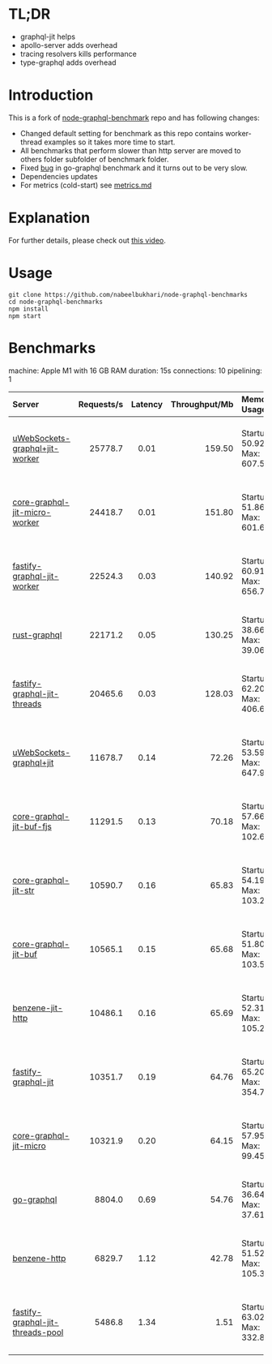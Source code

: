 # TL;DR

- graphql-jit helps
- apollo-server adds overhead
- tracing resolvers kills performance
- type-graphql adds overhead

# Introduction

This is a fork of [node-graphql-benchmark](https://github.com/benawad/node-graphql-benchmarks) repo and has following changes:

- Changed default setting for benchmark as this repo contains worker-thread examples so it takes more time to start.
- All benchmarks that perform slower than http server are moved to others folder subfolder of benchmark folder.
- Fixed [bug](https://github.com/nabeelbukhari/node-graphql-benchmarks/blob/127b19c31d8eeba25a66889f58d3518bf082b556/other-benchmarks/go-gql/server.go#L25) in go-graphql benchmark and it turns out to be very slow.
- Dependencies updates
- For metrics (cold-start) see [metrics.md](METRICS.md)

# Explanation

For further details, please check out [this video](https://www.youtube.com/watch?v=JbV7MCeEPb8).

# Usage

```
git clone https://github.com/nabeelbukhari/node-graphql-benchmarks
cd node-graphql-benchmarks
npm install
npm start
```

# Benchmarks
machine: Apple M1 with 16 GB RAM
duration: 15s
connections: 10
pipelining: 1

| Server                                                                                                                                            | Requests/s | Latency | Throughput/Mb | Memory Usage                    | CPU Usage                                        |
| :--                                                                                                                                               | --:        | :-:     | --:           | :--                             | :--                                              |
| [uWebSockets-graphql+jit-worker](https://github.com/benawad/node-graphql-benchmarks/tree/master/benchmarks/uWebSockets-graphql+jit-worker.js)     | 25778.7    | 0.01    | 159.50        | Startup: 50.92MB, Max: 607.52MB | User: 42478.74 sec(s), System: 5981.34 sec(s)    |
| [core-graphql-jit-micro-worker](https://github.com/benawad/node-graphql-benchmarks/tree/master/benchmarks/core-graphql-jit-micro-worker.js)       | 24418.7    | 0.01    | 151.80        | Startup: 51.86MB, Max: 601.63MB | User: 43302.26 sec(s), System: 5885.66 sec(s)    |
| [fastify-graphql-jit-worker](https://github.com/benawad/node-graphql-benchmarks/tree/master/benchmarks/fastify-graphql-jit-worker.js)             | 22524.3    | 0.03    | 140.92        | Startup: 60.91MB, Max: 656.77MB | User: 41470.41 sec(s), System: 5872.09 sec(s)    |
| [rust-graphql](https://github.com/benawad/node-graphql-benchmarks/tree/master/benchmarks/rust-graphql.js)                                         | 22171.2    | 0.05    | 130.25        | Startup: 38.66MB, Max: 39.06MB  | User: 2.90 sec(s), System: 0.50 sec(s)           |
| [fastify-graphql-jit-threads](https://github.com/benawad/node-graphql-benchmarks/tree/master/benchmarks/fastify-graphql-jit-threads.js)           | 20465.6    | 0.03    | 128.03        | Startup: 62.20MB, Max: 406.61MB | User: 40679.48 sec(s), System: 6427.14 sec(s)    |
| [uWebSockets-graphql+jit](https://github.com/benawad/node-graphql-benchmarks/tree/master/benchmarks/uWebSockets-graphql+jit.js)                   | 11678.7    | 0.14    | 72.26         | Startup: 53.59MB, Max: 647.92MB | User: -67694.40 sec(s), System: -11310.66 sec(s) |
| [core-graphql-jit-buf-fjs](https://github.com/benawad/node-graphql-benchmarks/tree/master/benchmarks/core-graphql-jit-buf-fjs.js)                 | 11291.5    | 0.13    | 70.18         | Startup: 57.66MB, Max: 102.63MB | User: -14039.47 sec(s), System: -592.03 sec(s)   |
| [core-graphql-jit-str](https://github.com/benawad/node-graphql-benchmarks/tree/master/benchmarks/core-graphql-jit-str.js)                         | 10590.7    | 0.16    | 65.83         | Startup: 54.19MB, Max: 103.23MB | User: -13974.52 sec(s), System: -668.91 sec(s)   |
| [core-graphql-jit-buf](https://github.com/benawad/node-graphql-benchmarks/tree/master/benchmarks/core-graphql-jit-buf.js)                         | 10565.1    | 0.15    | 65.68         | Startup: 51.80MB, Max: 103.50MB | User: -13879.66 sec(s), System: -710.01 sec(s)   |
| [benzene-jit-http](https://github.com/benawad/node-graphql-benchmarks/tree/master/benchmarks/benzene-jit-http.js)                                 | 10486.1    | 0.16    | 65.69         | Startup: 52.31MB, Max: 105.23MB | User: -14852.53 sec(s), System: -481.77 sec(s)   |
| [fastify-graphql-jit](https://github.com/benawad/node-graphql-benchmarks/tree/master/benchmarks/fastify-graphql-jit.js)                           | 10351.7    | 0.19    | 64.76         | Startup: 65.20MB, Max: 354.75MB | User: -69259.84 sec(s), System: -11198.54 sec(s) |
| [core-graphql-jit-micro](https://github.com/benawad/node-graphql-benchmarks/tree/master/benchmarks/core-graphql-jit-micro.js)                     | 10321.9    | 0.20    | 64.15         | Startup: 57.95MB, Max: 99.45MB  | User: 13855.47 sec(s), System: 722.20 sec(s)     |
| [go-graphql](https://github.com/benawad/node-graphql-benchmarks/tree/master/benchmarks/go-graphql.js)                                             | 8804.0     | 0.69    | 54.76         | Startup: 36.64MB, Max: 37.61MB  | User: 4.16 sec(s), System: 2.34 sec(s)           |
| [benzene-http](https://github.com/benawad/node-graphql-benchmarks/tree/master/benchmarks/benzene-http.js)                                         | 6829.7     | 1.12    | 42.78         | Startup: 51.52MB, Max: 105.30MB | User: 14238.24 sec(s), System: 638.59 sec(s)     |
| [fastify-graphql-jit-threads-pool](https://github.com/benawad/node-graphql-benchmarks/tree/master/benchmarks/fastify-graphql-jit-threads-pool.js) | 5486.8     | 1.34    | 1.51          | Startup: 63.02MB, Max: 332.86MB | User: -13363.58 sec(s), System: 1526.13 sec(s)   |
